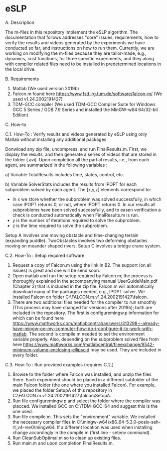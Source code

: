 # eSLP

A. Description

The m-files in this repository implement the eSLP algorithm. The documentation that follows addresses "core" issues; requirements, how to verify the results and videos generated by the experiments we have conducted so far, and instructions on how to run them. Currently, we are working on modifying the m-files because they are tailor-made, e.g., dynamics, cost functions, for three specific experiments, and they along with compiler related files need to be installed in predetermined locations in the local drive. 

B. Requirements

1. Matlab (We used version 2019b)
2. Falcon.m found here https://www.fsd.lrg.tum.de/software/falcon-m/ (We used v1.24.2002191427)
3. TDM-GCC compiler (We used TDM-GCC Compiler Suite for Windows GCC 5 Series / GDB 7.9 Series and installed the MinGW-w64 64/32-bit Edition)

C. How-to

C.1. How-To : Verify results and videos generated by eSLP using only Matlab without installing any additional packages

Donwload any zip file, uncompress, and run FinalResults.m. First, we display the results, and then generate a series of videos that are stored in the folder (.avi). Upon completion all the partial results, i.e., from each agent, are summarized in the following variables :

a) Variable TotalResults includes time, states, control, etc.

b) Variable SolverStats includes the results from IPOPT for each subproblem solved by each agent. The [x,y,z] elements correspond to: 
- In x we store whether the subproblem was solved successfully, in which case IPOPT returns 0, or not, where IPOPT returns 0. In our results all subproblems have been solved successfully, and to easen verification a check is conducted automatically when FinalResults.m is run. 
- y is the number of iterations required to solve the subproblem.
- z is the time required to solve the subproblem. 

Setup A involves one moving obstacle and time-changing terrain (expanding puddle). TwoObstacles involves two deforming obstacles moving on meander shaped rivers. Setup C involves a bridge crane system. 

C.2. How-To : Setup required software
1. Request a copy of Falcon.m using the link in B2. The support (on all issues) is great and one will be send soon. 
2. Open matlab and run the setup required by Falcon.m; the process is thoroughly explained in the accompanying manual UserGuideMain.pdf (Chapter 2) that is included in the zip file. Falcon.m will automatically download many of the packages needed, e.g., IPOPT solver. We installed Falcon on folder C:\FALCON.m.v1.24.2002191427\falcon.
3. There are two additional files needed for the compiler to run smoothly (This process may have changed for versions after 2019b); both are included in the repository. The first is configuremingw.p information for which can be found here https://www.mathworks.com/matlabcentral/answers/313298-i-already-have-mingw-on-my-computer-how-do-i-configure-it-to-work-with-matlab. The second is compile.m needed to set the environment variable properly. Also, depending on the subproblem solved files from here https://www.mathworks.com/matlabcentral/fileexchange/9542-minimum-volume-enclosing-ellipsoid may be used. They are included in every folder.

C.3. How-To : Run provided examples (requires C.2.)
1. Browse to the folder where Falcon was installed, and unzip the files there. Each experiment should be placed in a different subfolder of the main Falcon folder (the one where you installed Falcon). For example, we placed the folder SetupA of this repository in C:\FALCON.m.v1.24.2002191427\falcon\SetupA.
2. Run file configuremingw.p and select the folder where the compiler was placced. We installed GCC on C:\TDM-GCC-64 and suggest this is the one used.
3. Run file compile.m. This sets the "environment" variable. We installed the necessary compiler files in C:\mingw-w64\x86_64-5.3.0-posix-seh-rt_v4-rev0\mingw64. If a different location was used when installing change accordingly in the compile.m (first line - setenv command).
4. Run CleanSubOptimal.m so to clean up existing files.
5. Run main.m and upon completion FinalResults.m.
